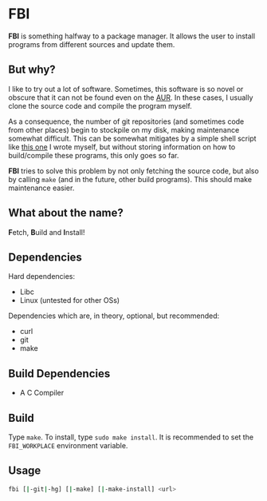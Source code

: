 # FBI

**FBI** is something halfway to a package manager. It allows the user to install programs from different sources and update them.

## But why?

I like to try out a lot of software. Sometimes, this software is so novel or obscure that it can not be found even on the [AUR](https://aur.archlinux.org/). In these cases, I usually clone the source code and compile the program myself.

As a consequence, the number of git repositories (and sometimes code from other places) begin to stockpile on my disk, making maintenance somewhat difficult. This can be somewhat mitigates by a simple shell script like [this one](https://github.com/nmke-de/utils-nm/blob/master/git_update) I wrote myself, but without storing information on how to build/compile these programs, this only goes so far.

**FBI** tries to solve this problem by not only fetching the source code, but also by calling `make` (and in the future, other build programs). This should make maintenance easier.

## What about the name?

**F**etch, **B**uild and **I**nstall!

## Dependencies

Hard dependencies:

- Libc
- Linux (untested for other OSs)

Dependencies which are, in theory, optional, but recommended:

- curl
- git
- make

## Build Dependencies

- A C Compiler

## Build

Type `make`. To install, type `sudo make install`. It is recommended to set the `FBI_WORKPLACE` environment variable.

## Usage

```bash
fbi [|-git|-hg] [|-make] [|-make-install] <url>
```
